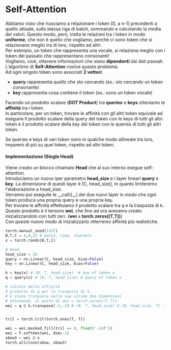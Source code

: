 # Self-Attention

Abbiamo visto che riusciamo a relazionare i token [0, a n-1] precedenti a quello attuale, sulla stessa riga di batch, sommando e calcolando la media dei valori. Questo modo, però, tratta le relazioni tra i token in modo **uniforme**, che non è quello che vogliamo, perché ci sono token che si relazionano meglio tra di loro, rispetto ad altri.  
Per esempio, un token che rappresenta una vocale, si relaziona meglio con i token del passato che rappresentano consonanti!  
Vogliamo, cioè, ottenere informazioni che siano **dipendenti** dai dati passati.  
L'algoritmo di **Self-Attention** risolve questo problema.  
Ad ogni singolo token sono associati **2 vettori**:  
* **query** rappresenta quello che sto cercando (es.: sto cercando un token consonante)
* **key**  rappresenta cosa contiene il token (es.: sono un token vocale) 

Facendo un prodotto scalare (**DOT Product**) tra **queries** e **keys** otteniamo le **affinità** tra i token.  
In particolare, per un token, trovare le affinità con gli altri token equivale ad eseguire 
Il prodotto scalare della query del token con le keys di tutti gli altri token e 
il prodotto scalare della key del token con le queries di tutti gli altri token.  

Se queries e keys di vari token sono in qualche modo allineate tra loro, imparerò di più su quei token, rispetto ad altri token.  


#### Implementazione (Single Head)
Viene creato un blocco chiamato **Head** che al suo interno esegue self-attention.  
Introduciamo un nuovo iper parametro **head_size** e i layer lineari **query** e **key**.
La dimensione di questi layer è [C, head_size], in quanto limiteremo l'elaborazione a head_size.  
Verranno poi eseguite le \__call()__\ dei due nuovi layer in modo che ogni token produca una propria query e una propria key.   
Per trovare le affinità effettuiamo il prodotto scalare tra q e la trasposta di k.  
Questo prodotto è il tensore **wei**, che fino ad ora avevamo creato inizializzandolo con tutti zeri.  (**wei = torch.zeros((T,T))**)  
Con questo nuovo modo di inizializzarlo otterremo affinità più realistiche.  



```py
torch.manual_seed(1337)
B,T,C = 4,8,32 # batch, time, channels
x = torch.randn(B,T,C)

# Head
head_size = 16 
query = nn.Linear(C, head_size, bias=False)
key = nn.Linear(C, head_size, bias=False)

k = key(x) # (B, T, head_size)  # key of token x
q = query(x) # (B, T, head_size) # query of token x

# calcolo delle affinità
# prodotto di q per la trasposta di k.
# k viene trasposta nelle sue ultime due dimensioni
# ottenendo, al posto di wei = torch.zeros((T,T)):
wei = q @ k.transpose(-2,-1) # (B, T, head_size) @ (B, head_size, T) --> (B, T, T)


tril = torch.tril(torch.ones(T, T))

wei = wei.masked_fill(tril == 0, float('-inf'))
wei = F.softmax(wei, dim=-1)
xbow3 = wei @ x
torch.allclose(xbow, xbow3)

```

